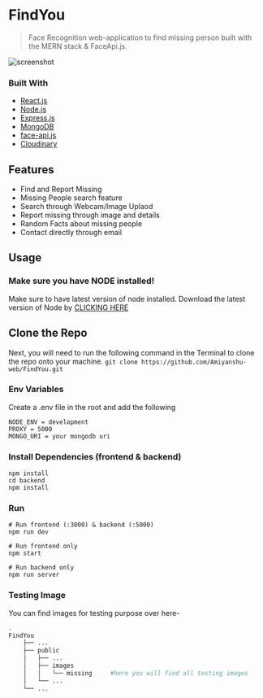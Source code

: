 # FindYou

> Face Recognition web-application to find missing person built with the MERN stack & FaceApi.js.

![screenshot](https://res.cloudinary.com/dbvg8hyac/image/upload/v1653490950/Missing/Screenshot_324_gws18h.png)


### Built With

* [React.js](https://reactjs.org/)
* [Node.js](https://nodejs.org/en/)
* [Express.js](https://expressjs.com/)
* [MongoDB](https://www.mongodb.com/)
* [face-api.js](https://justadudewhohacks.github.io/face-api.js/docs/index.html)
* [Cloudinary](https://cloudinary.com/)

## Features

- Find and Report Missing
- Missing People search feature
- Search through Webcam/Image Uplaod
- Report missing through image and details 
- Random Facts about missing people
- Contact directly through email



## Usage

### Make sure you have NODE installed!
Make sure to have latest version of node installed.
Download the latest version of Node by [CLICKING HERE](https://nodejs.org/en/)

## Clone the Repo
Next, you will need to run the following command in the Terminal to clone the repo onto your machine.
```git clone https://github.com/Amiyanshu-web/FindYou.git```



### Env Variables

Create a .env file in the root and add the following

```
NODE_ENV = development
PROXY = 5000
MONGO_URI = your mongodb uri
```


### Install Dependencies (frontend & backend)

```
npm install
cd backend
npm install
```

### Run

```
# Run frontend (:3000) & backend (:5000)
npm run dev

# Run frontend only
npm start

# Run backend only
npm run server
```

### Testing Image

You can find images for testing purpose over here-
```bash
.
FindYou
    ├── ...
    ├── public
    │   ├── ...
    │   ├── images
    │   │   └── missing     #here you will find all testing images
    │   └── ...
    └── ...


